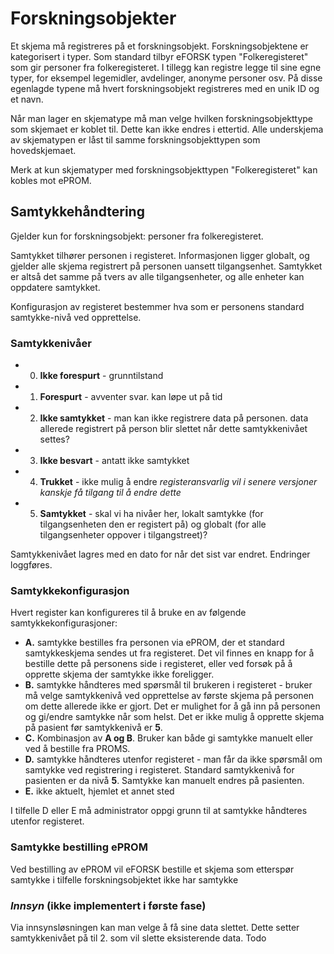 # Forskningsobjekter

Et skjema må registreres på et forskningsobjekt. Forskningsobjektene er kategorisert i typer. Som standard tilbyr eFORSK typen "Folkeregisteret" som gir personer fra folkeregisteret. I tillegg kan registre legge til sine egne typer, for eksempel legemidler, avdelinger, anonyme personer osv. På disse egenlagde typene må hvert forskningsobjekt registreres med en unik ID og et navn.

Når man lager en skjematype må man velge hvilken forskningsobjekttype som skjemaet er koblet til. Dette kan ikke endres i ettertid. Alle underskjema av skjematypen er låst til samme forskningsobjekttypen som hovedskjemaet.

Merk at kun skjematyper med forskningsobjekttypen "Folkeregisteret" kan kobles mot ePROM.

## Samtykkehåndtering

Gjelder kun for forskningsobjekt: personer fra folkeregisteret.

Samtykket tilhører personen i registeret. Informasjonen ligger globalt, og gjelder alle skjema registrert på personen uansett tilgangsenhet. Samtykket er altså det samme på tvers av alle tilgangsenheter, og alle enheter kan oppdatere samtykket. 

Konfigurasjon av registeret bestemmer hva som er personens standard samtykke-nivå ved opprettelse. 

### Samtykkenivåer

* 0. **Ikke forespurt** - grunntilstand
* 1. **Forespurt** - avventer svar. kan løpe ut på tid
* 2. **Ikke samtykket** - man kan ikke registrere data på personen. data allerede registrert på person blir slettet når dette samtykkenivået settes?
* 3. **Ikke besvart** - antatt ikke samtykket
* 4. **Trukket** - ikke mulig å endre *registeransvarlig vil i senere versjoner kanskje få tilgang til å endre dette*
* 5. **Samtykket** - skal vi ha nivåer her,  lokalt samtykke (for tilgangsenheten den er registert på) og globalt (for alle tilgangsenheter oppover i tilgangstreet)?

Samtykkenivået lagres med en dato for når det sist var endret. Endringer loggføres.

### Samtykkekonfigurasjon

Hvert register kan konfigureres til å bruke en av følgende samtykkekonfigurasjoner:

* **A.** samtykke bestilles fra personen via ePROM, der et standard samtykkeskjema sendes ut fra registeret. Det vil finnes en knapp for å bestille dette på personens side i registeret, eller ved forsøk på å opprette skjema der samtykke ikke foreligger.
* **B.** samtykke håndteres med spørsmål til brukeren i registeret - bruker må velge samtykkenivå ved opprettelse av første skjema på personen om dette allerede ikke er gjort. Det er mulighet for å gå inn på personen og gi/endre samtykke når som helst. Det er ikke mulig å opprette skjema på pasient før samtykkenivå er **5**.
* **C.** Kombinasjon av **A og B**. Bruker kan både gi samtykke manuelt eller ved å bestille fra PROMS.
* **D.** samtykke håndteres utenfor registeret - man får da ikke spørsmål om samtykke ved registrering i registeret. Standard samtykkenivå for pasienten er da nivå **5**. Samtykke kan manuelt endres på pasienten.
* **E.** ikke aktuelt, hjemlet et annet sted

I tilfelle D eller E må administrator oppgi grunn til at samtykke håndteres utenfor registeret.

### Samtykke bestilling ePROM

Ved bestilling av ePROM vil eFORSK bestille et skjema som etterspør samtykke i tilfelle forskningsobjektet ikke har samtykke

### *Innsyn* (ikke implementert i første fase)

Via innsynsløsningen kan man velge å få sine data slettet. Dette setter samtykkenivået på til 2. som vil slette eksisterende data.
Todo
